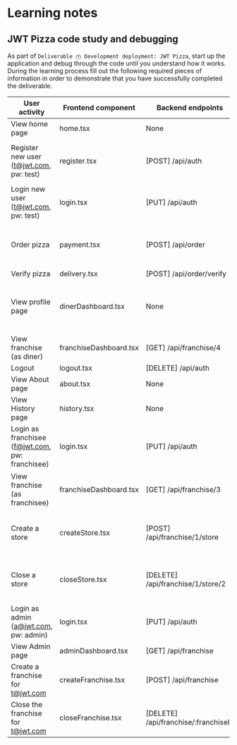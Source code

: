 # Learning notes

## JWT Pizza code study and debugging

As part of `Deliverable ⓵ Development deployment: JWT Pizza`, start up the application and debug through the code until you understand how it works. During the learning process fill out the following required pieces of information in order to demonstrate that you have successfully completed the deliverable.

| User activity                                       | Frontend component | Backend endpoints | Database SQL |
| --------------------------------------------------- | ------------------ | ----------------- | ------------ |
| View home page                                      |             home.tsx       |          None         |       None       |
| Register new user<br/>(t@jwt.com, pw: test)         |          register.tsx          |       [POST] /api/auth            |       'INSERT INTO user (name, email, password) VALUES (?, ?, ?)', 'INSERT INTO userRole (userId, role, objectId) VALUES (?, ?, ?)', `INSERT INTO auth (token, userId) VALUES (?, ?)`       |
| Login new user<br/>(t@jwt.com, pw: test)            |         login.tsx           |        [PUT] /api/auth           |      `SELECT * FROM user WHERE email=?`, `SELECT * FROM userRole WHERE userId=?`        |
| Order pizza                                         |         payment.tsx           |        [POST] /api/order           |       `INSERT INTO dinerOrder (dinerId, franchiseId, storeId, date) VALUES (?, ?, ?, now())`, `INSERT INTO orderItem (orderId, menuId, description, price) VALUES (?, ?, ?, ?)`       |
| Verify pizza                                        |          delivery.tsx          |        [POST] /api/order/verify           |       None       |
| View profile page                                   |         dinerDashboard.tsx           |        None           |      `SELECT id, franchiseId, storeId, date FROM dinerOrder WHERE dinerId=? LIMIT ${offset},${config.db.listPerPage}`, `SELECT id, menuId, description, price FROM orderItem WHERE orderId=?`        |
| View franchise<br/>(as diner)                       |        franchiseDashboard.tsx            |        [GET] /api/franchise/4           |      `SELECT objectId FROM userRole WHERE role='franchisee' AND userId=?`,         |
| Logout                                              |        logout.tsx            |        [DELETE] /api/auth           |       `DELETE FROM auth WHERE token=?`       |
| View About page                                     |         about.tsx           |         None          |      None        |
| View History page                                   |         history.tsx           |         None          |      None        |
| Login as franchisee<br/>(f@jwt.com, pw: franchisee) |         login.tsx           |        [PUT] /api/auth           |      `SELECT * FROM user WHERE email=?`, `SELECT * FROM userRole WHERE userId=?`        |
| View franchise<br/>(as franchisee)                  |         franchiseDashboard.tsx           |         [GET] /api/franchise/3          |      `SELECT objectId FROM userRole WHERE role='franchisee' AND userId=?`,   `SELECT id, name FROM franchise WHERE id in (${franchiseIds.join(',')})`      |
| Create a store                                      |         createStore.tsx           |       [POST] /api/franchise/1/store            |       `SELECT userId FROM auth WHERE token=?`, `SELECT u.id, u.name, u.email FROM userRole AS ur JOIN user AS u ON u.id=ur.userId WHERE ur.objectId=? AND ur.role='franchisee'`      |
| Close a store                                       |         closeStore.tsx           |       [DELETE] /api/franchise/1/store/2            |      `SELECT userId FROM auth WHERE token=?`, `SELECT u.id, u.name, u.email FROM userRole AS ur JOIN user AS u ON u.id=ur.userId WHERE ur.objectId=? AND ur.role='franchisee'`        |
| Login as admin<br/>(a@jwt.com, pw: admin)           |        login.tsx            |         [PUT] /api/auth          |      `SELECT * FROM user WHERE email=?`, `SELECT * FROM userRole WHERE userId=?`        |
| View Admin page                                     |        adminDashboard.tsx            |        [GET] /api/franchise           |      `SELECT id, name FROM franchise`,         |
| Create a franchise for t@jwt.com                    |        createFranchise.tsx            |          [POST] /api/franchise         |       `SELECT userId FROM auth WHERE token=?`, `SELECT id, name FROM user WHERE email=?`,        |
| Close the franchise for t@jwt.com                   |         closeFranchise.tsx           |        [DELETE] /api/franchise/:franchiseId           |     `DELETE FROM store WHERE franchiseId=?`, `DELETE FROM userRole WHERE objectId=?`, `DELETE FROM franchise WHERE id=?`         |
